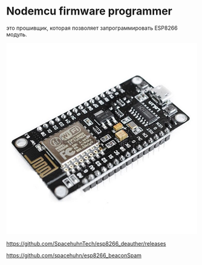 # Nodemcu firmware programmer 
 это прошивщик, которая позволяет запрограммировать ESP8266 модуль.
 
 ![Wiring](imgpreview.jpg)
 
https://github.com/SpacehuhnTech/esp8266_deauther/releases

https://github.com/spacehuhn/esp8266_beaconSpam
